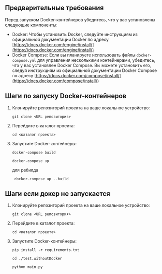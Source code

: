 ## Предварительные требования
Перед запуском Docker-контейнеров убедитесь, что у вас установлены следующие компоненты:
- Docker: Чтобы установить Docker, следуйте инструкциям из официальной документации Docker по адресу [https://docs.docker.com/engine/install/](https://docs.docker.com/engine/install/)
- Docker Compose: Если вы планируете использовать файлы `docker-compose.yml` для управления несколькими контейнерами, убедитесь, что у вас установлен Docker Compose. Вы можете установить его, следуя инструкциям из официальной документации Docker Compose по адресу [https://docs.docker.com/compose/install/](https://docs.docker.com/compose/install/)

## Шаги по запуску Docker-контейнеров

1. Клонируйте репозиторий проекта на ваше локальное устройство:

   ```
   git clone <URL репозитория>
   ```

2. Перейдите в каталог проекта:

   ```
   cd <каталог проекта>
   ```

3. Запустите Docker-контейнеры:

     ```
     docker-compose build
     ```

     ```
     docker-compose up
     ```
     для ребилда
     ```
      docker-compose up --build
     ```


## Шаги если докер не запускается

1. Клонируйте репозиторий проекта на ваше локальное устройство:

   ```
   git clone <URL репозитория>
   ```

2. Перейдите в каталог проекта:

   ```
   cd <каталог проекта>
   ```

3. Запустите Docker-контейнеры:

     ```
     pip install -r requirements.txt
     ```
     
     ```
     cd ./test.withoutDocker
     ```
      ```
     python main.py
     ```
